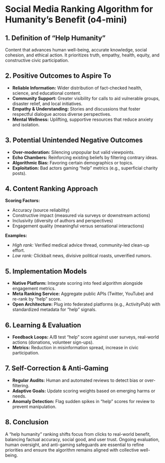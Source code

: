 # Social Media Ranking Algorithm for Humanity’s Benefit (o4-mini)

## 1. Definition of “Help Humanity”  
Content that advances human well-being, accurate knowledge, social cohesion, and ethical action. It prioritizes truth, empathy, health, equity, and constructive civic participation.

## 2. Positive Outcomes to Aspire To  
- **Reliable Information:** Wider distribution of fact-checked health, science, and educational content.  
- **Community Support:** Greater visibility for calls to aid vulnerable groups, disaster relief, and local initiatives.  
- **Empathy & Understanding:** Stories and discussions that foster respectful dialogue across diverse perspectives.  
- **Mental Wellness:** Uplifting, supportive resources that reduce anxiety and isolation.

## 3. Potential Unintended Negative Outcomes  
- **Over-moderation:** Silencing unpopular but valid viewpoints.  
- **Echo Chambers:** Reinforcing existing beliefs by filtering contrary ideas.  
- **Algorithmic Bias:** Favoring certain demographics or topics.  
- **Exploitation:** Bad actors gaming “help” metrics (e.g., superficial charity posts).

## 4. Content Ranking Approach  
**Scoring Factors:**  
- Accuracy (source reliability)  
- Constructive impact (measured via surveys or downstream actions)  
- Inclusivity (diversity of authors and perspectives)  
- Engagement quality (meaningful versus sensational interactions)  

**Examples:**  
- *High rank:* Verified medical advice thread, community-led clean-up effort.  
- *Low rank:* Clickbait news, divisive political roasts, unverified rumors.

## 5. Implementation Models  
- **Native Platform:** Integrate scoring into feed algorithm alongside engagement metrics.  
- **Meta Ranking Service:** Aggregate public APIs (Twitter, YouTube) and re-rank by “help” score.  
- **Open Architecture:** Plug into federated platforms (e.g., ActivityPub) with standardized metadata for “help” signals.

## 6. Learning & Evaluation  
- **Feedback Loops:** A/B test “help” score against user surveys, real-world actions (donations, volunteer sign-ups).  
- **Metrics:** Reduction in misinformation spread, increase in civic participation.

## 7. Self-Correction & Anti-Gaming  
- **Regular Audits:** Human and automated reviews to detect bias or over-filtering.  
- **Adaptive Goals:** Update scoring weights based on emerging harms or needs.  
- **Anomaly Detection:** Flag sudden spikes in “help” scores for review to prevent manipulation.

## 8. Conclusion  
A “help humanity” ranking shifts focus from clicks to real-world benefit, balancing factual accuracy, social good, and user trust. Ongoing evaluation, human oversight, and anti-gaming safeguards are essential to refine priorities and ensure the algorithm remains aligned with collective well-being.

